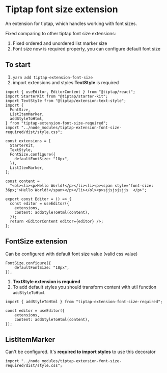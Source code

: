 
# Tiptap font size extension

An extension for tiptap, which handles working with font sizes.

Fixed comparing to other tiptap font size extensions:

1. Fixed ordered and unordered list marker size 
2. Font size now is required property, you can configure default font size


## To start

1. `yarn add tiptap-extension-font-size`
2. import extensions and styles **TextStyle** is required
```
import { useEditor, EditorContent } from "@tiptap/react";
import StarterKit from "@tiptap/starter-kit";
import TextStyle from "@tiptap/extension-text-style";
import {
  FontSize,
  ListItemMarker,
  addStyleToHtml,
} from "tiptap-extension-font-size-required";
import "../node_modules/tiptap-extension-font-size-required/dist/style.css";

const extensions = [
  StarterKit,
  TextStyle,
  FontSize.configure({
    defaultFontSize: "18px",
  }),
  ListItemMarker,
];

const content =
  "<ol><li><p>Hello World!</p></li><li><p><span style='font-size: 36px;'>Hello World!</span></p></li></ol><p>sjjsjsjsjjs  </p>";

export const Editor = () => {
  const editor = useEditor({
    extensions,
    content: addStyleToHtml(content),
  });
  return <EditorContent editor={editor} />;
};

```

## FontSize extension
Can be configured with default font size value (valid css value)
```
FontSize.configure({
    defaultFontSize: "18px",
}),
```

1. **TextStyle extension is required**
2. To add default styles you should transform content with util function `addStyleToHtml`

`import { addStyleToHtml } from "tiptap-extension-font-size-required";`
```
const editor = useEditor({
    extensions,
    content: addStyleToHtml(content),
});
```

## ListItemMarker
Can't be configured. It's **required to import styles** to use this decorator

`import "../node_modules/tiptap-extension-font-size-required/dist/style.css";`
